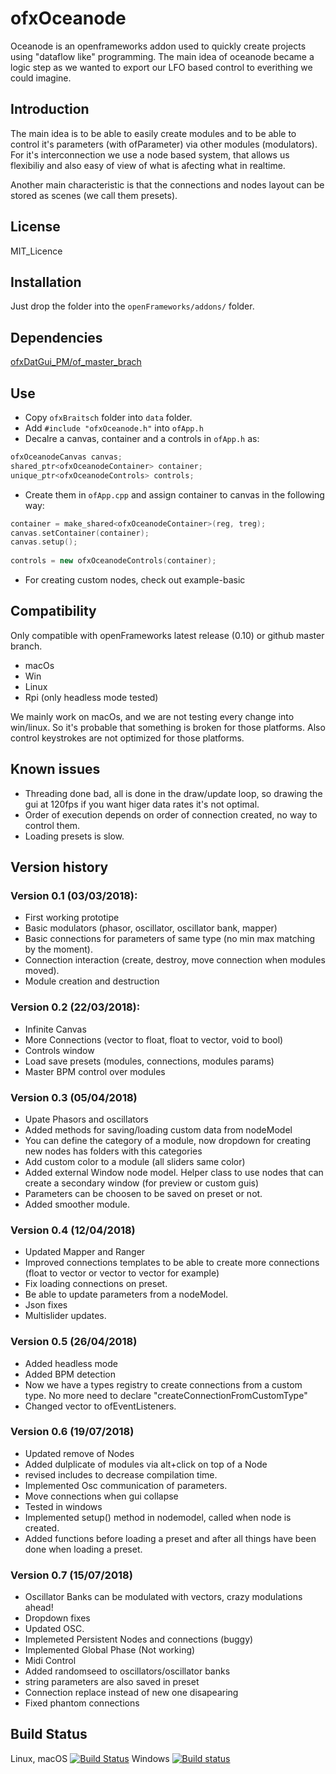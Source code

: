ofxOceanode
=====================================

Oceanode is an openframeworks addon used to quickly create projects using "dataflow like" programming.
The main idea of oceanode became a logic step as we wanted to export our LFO based control to everithing we could imagine.

Introduction
------------
The main idea is to be able to easily create modules and to be able to control it's parameters (with ofParameter) via other modules (modulators). For it's interconnection we use a node based system, that allows us flexibiliy and also easy of view of what is afecting what in realtime.

Another main characteristic is that the connections and nodes layout can be stored as scenes (we call them presets).

License
-------
MIT_Licence

Installation
------------
Just drop the folder into the `openFrameworks/addons/` folder.

Dependencies
------------
[ofxDatGui_PM/of_master_brach](https://github.com/PlaymodesStudio/ofxDatGui_PM/tree/of_master_branch)

Use
------------
- Copy `ofxBraitsch` folder into `data` folder.
- Add  `#include "ofxOceanode.h"` into `ofApp.h`
- Decalre a canvas, container and a controls in `ofApp.h` as:
```cpp
ofxOceanodeCanvas canvas;
shared_ptr<ofxOceanodeContainer> container;
unique_ptr<ofxOceanodeControls> controls;
```

- Create them in `ofApp.cpp` and assign container to canvas in the following way:
```cpp
container = make_shared<ofxOceanodeContainer>(reg, treg);
canvas.setContainer(container);
canvas.setup();
    
controls = new ofxOceanodeControls(container);
```

- For creating custom nodes, check out example-basic


Compatibility
------------
Only compatible with openFrameworks latest release (0.10) or github master branch.
 - macOs
 - Win
 - Linux
 - Rpi (only headless mode tested)
 
We mainly work on macOs, and we are not testing every change into win/linux. So it's probable that something is broken for those platforms. Also control keystrokes are not optimized for those platforms.

Known issues
------------
- Threading done bad, all is done in the draw/update loop, so drawing the gui at 120fps if you want higer data rates it's not optimal.
- Order of execution depends on order of connection created, no way to control them.
- Loading presets is slow.

Version history
------------
### Version 0.1 (03/03/2018):
* First working prototipe
* Basic modulators (phasor, oscillator, oscillator bank, mapper)
* Basic connections for parameters of same type (no min max matching by the moment).
* Connection interaction (create, destroy, move connection when modules moved).
* Module creation and destruction

### Version 0.2 (22/03/2018):
* Infinite Canvas
* More Connections (vector to float, float to vector, void to bool)
* Controls window
* Load save presets (modules, connections, modules params)
* Master BPM control over modules

### Version 0.3 (05/04/2018)
* Upate Phasors and oscillators
* Added methods for saving/loading custom data from nodeModel
* You can define the category of a module, now dropdown for creating new nodes has folders with this categories
* Add custom color to a module (all sliders same color)
* Added external Window node model. Helper class to use nodes that can create a secondary window (for preview or custom guis)
* Parameters can be choosen to be saved on preset or not.
* Added smoother module.

### Version 0.4 (12/04/2018)
* Updated Mapper and Ranger
* Improved connections templates to be able to create more connections (float to vector<int> or vector<float> to vector<int> for example)
* Fix loading connections on preset.
* Be able to update parameters from a nodeModel.
* Json fixes
* Multislider updates.

### Version 0.5 (26/04/2018)
* Added headless mode
* Added BPM detection
* Now we have a types registry to create connections from a custom type. No more need to declare "createConnectionFromCustomType"
* Changed vector<ofEventListener> to ofEventListeners.


### Version 0.6 (19/07/2018)
* Updated remove of Nodes
* Added dulplicate of modules via alt+click on top of a Node
* revised includes to decrease compilation time.
* Implemented Osc communication of parameters.
* Move connections when gui collapse
* Tested in windows
* Implemented setup() method in nodemodel, called when node is created.
* Added functions before loading a preset and after all things have been done when loading a preset.

### Version 0.7 (15/07/2018)
* Oscillator Banks can be modulated with vectors, crazy modulations ahead!
* Dropdown fixes
* Updated OSC.
* Implemeted Persistent Nodes and connections (buggy)
* Implemented Global Phase (Not working)
* Midi Control
* Added randomseed to oscillators/oscillator banks
* string parameters are also saved in preset
* Connection replace instead of new one disapearing
* Fixed phantom connections


Build Status
------------
Linux, macOS [![Build Status](https://travis-ci.org/PlaymodesStudio/ofxOceanode.svg?branch=master)](https://travis-ci.org/PlaymodesStudio/ofxOceanode)
Windows [![Build status](https://ci.appveyor.com/api/projects/status/wwcmfntgs1l5858c/branch/master?svg=true)](https://ci.appveyor.com/project/eduardfrigola/ofxoceanode/branch/master)

